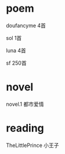 # poem

doufancyme 4首

sol 1首

luna 4首

sf 250首

# novel

novel.1 都市爱情

# reading

TheLittlePrince 小王子
